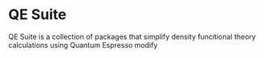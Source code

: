 # QE Suite
QE Suite  is a collection of packages that simplify density funcitional theory calculations using Quantum Espresso
modify
